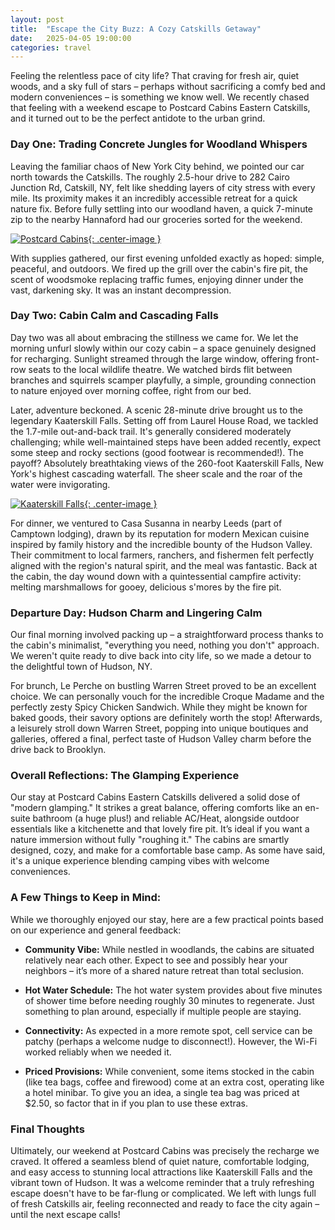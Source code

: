 ```yaml
---
layout: post
title:  "Escape the City Buzz: A Cozy Catskills Getaway"
date:   2025-04-05 19:00:00
categories: travel
---
```


Feeling the relentless pace of city life? That craving for fresh air, quiet woods, and a sky full of stars – perhaps without sacrificing a comfy bed and modern conveniences – is something we know well. We recently chased that feeling with a weekend escape to Postcard Cabins Eastern Catskills, and it turned out to be the perfect antidote to the urban grind.

### Day One: Trading Concrete Jungles for Woodland Whispers

Leaving the familiar chaos of New York City behind, we pointed our car north towards the Catskills. The roughly 2.5-hour drive to 282 Cairo Junction Rd, Catskill, NY, felt like shedding layers of city stress with every mile. Its proximity makes it an incredibly accessible retreat for a quick nature fix. Before fully settling into our woodland haven, a quick 7-minute zip to the nearby Hannaford had our groceries sorted for the weekend.

[![Postcard Cabins]({{site.url}}/assets/cabin.jpeg){: .center-image }]({{site.url}}/assets/cabin.jpeg)

With supplies gathered, our first evening unfolded exactly as hoped: simple, peaceful, and outdoors. We fired up the grill over the cabin's fire pit, the scent of woodsmoke replacing traffic fumes, enjoying dinner under the vast, darkening sky. It was an instant decompression.

### Day Two: Cabin Calm and Cascading Falls

Day two was all about embracing the stillness we came for. We let the morning unfurl slowly within our cozy cabin – a space genuinely designed for recharging. Sunlight streamed through the large window, offering front-row seats to the local wildlife theatre. We watched birds flit between branches and squirrels scamper playfully, a simple, grounding connection to nature enjoyed over morning coffee, right from our bed.

Later, adventure beckoned. A scenic 28-minute drive brought us to the legendary Kaaterskill Falls. Setting off from Laurel House Road, we tackled the 1.7-mile out-and-back trail. It's generally considered moderately challenging; while well-maintained steps have been added recently, expect some steep and rocky sections (good footwear is recommended!). The payoff? Absolutely breathtaking views of the 260-foot Kaaterskill Falls, New York's highest cascading waterfall. The sheer scale and the roar of the water were invigorating.


[![Kaaterskill Falls]({{site.url}}/assets/kaaterskill_falls.jpeg){: .center-image }]({{site.url}}/assets/kaaterskill_falls.jpeg)


For dinner, we ventured to Casa Susanna in nearby Leeds (part of Camptown lodging), drawn by its reputation for modern Mexican cuisine inspired by family history and the incredible bounty of the Hudson Valley. Their commitment to local farmers, ranchers, and fishermen felt perfectly aligned with the region's natural spirit, and the meal was fantastic. Back at the cabin, the day wound down with a quintessential campfire activity: melting marshmallows for gooey, delicious s'mores by the fire pit.

### Departure Day: Hudson Charm and Lingering Calm

Our final morning involved packing up – a straightforward process thanks to the cabin's minimalist, "everything you need, nothing you don't" approach. We weren't quite ready to dive back into city life, so we made a detour to the delightful town of Hudson, NY.

For brunch, Le Perche on bustling Warren Street proved to be an excellent choice. We can personally vouch for the incredible Croque Madame and the perfectly zesty Spicy Chicken Sandwich. While they might be known for baked goods, their savory options are definitely worth the stop! Afterwards, a leisurely stroll down Warren Street, popping into unique boutiques and galleries, offered a final, perfect taste of Hudson Valley charm before the drive back to Brooklyn.

### Overall Reflections: The Glamping Experience

Our stay at Postcard Cabins Eastern Catskills delivered a solid dose of "modern glamping." It strikes a great balance, offering comforts like an en-suite bathroom (a huge plus!) and reliable AC/Heat, alongside outdoor essentials like a kitchenette and that lovely fire pit. It’s ideal if you want a nature immersion without fully "roughing it." The cabins are smartly designed, cozy, and make for a comfortable base camp. As some have said, it's a unique experience blending camping vibes with welcome conveniences.

### A Few Things to Keep in Mind:

While we thoroughly enjoyed our stay, here are a few practical points based on our experience and general feedback:

* **Community Vibe:** While nestled in woodlands, the cabins are situated relatively near each other. Expect to see and possibly hear your neighbors – it’s more of a shared nature retreat than total seclusion.

* **Hot Water Schedule:** The hot water system provides about five minutes of shower time before needing roughly 30 minutes to regenerate. Just something to plan around, especially if multiple people are staying.

* **Connectivity:** As expected in a more remote spot, cell service can be patchy (perhaps a welcome nudge to disconnect!). However, the Wi-Fi worked reliably when we needed it.

* **Priced Provisions:** While convenient, some items stocked in the cabin (like tea bags, coffee and firewood) come at an extra cost, operating like a hotel minibar. To give you an idea, a single tea bag was priced at $2.50, so factor that in if you plan to use these extras.

### Final Thoughts

Ultimately, our weekend at Postcard Cabins was precisely the recharge we craved. It offered a seamless blend of quiet nature, comfortable lodging, and easy access to stunning local attractions like Kaaterskill Falls and the vibrant town of Hudson. It was a welcome reminder that a truly refreshing escape doesn't have to be far-flung or complicated. We left with lungs full of fresh Catskills air, feeling reconnected and ready to face the city again – until the next escape calls!

